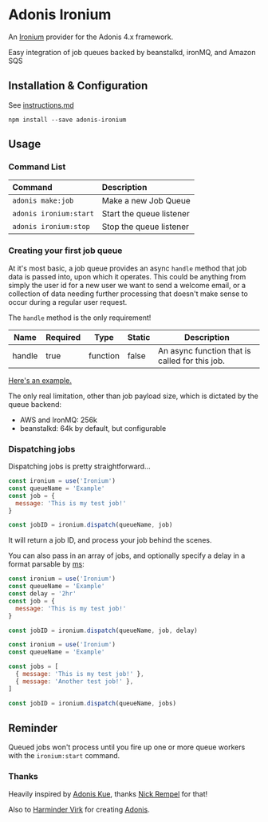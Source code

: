 # Adonis Ironium

An [Ironium](https://github.com/assaf/ironium) provider for the Adonis 4.x framework.

Easy integration of job queues backed by beanstalkd, ironMQ, and Amazon SQS

## Installation & Configuration

See [instructions.md](instructions.md)

```
npm install --save adonis-ironium
```

## Usage

### Command List
Command                 | Description
:-----------------------|:-----------
 `adonis make:job`      | Make a new Job Queue
 `adonis ironium:start` | Start the queue listener
 `adonis ironium:stop`  | Stop the queue listener

### Creating your first job queue

At it's most basic, a job queue provides an async `handle` method that job data is passed into, upon which it
operates.  This could be anything from simply the user id for a new user we want to send a welcome email,
or a collection of data needing further processing that doesn't make sense to occur during a regular
user request. 

The `handle` method is the only requirement! 

| Name        | Required | Type      | Static | Description                                           |
|-------------|----------|-----------|--------|-------------------------------------------------------|
| handle      | true     | function  | false  | An async function that is called for this job.        |

[Here's an example.](examples/app/Jobs/Example.js)

The only real limitation, other than job payload size, which is dictated by the queue backend:
- AWS and IronMQ: 256k
- beanstalkd: 64k by default, but configurable

### Dispatching jobs

Dispatching jobs is pretty straightforward...

```javascript
const ironium = use('Ironium')
const queueName = 'Example'
const job = {
  message: 'This is my test job!'
}

const jobID = ironium.dispatch(queueName, job)
```

It will return a job ID, and process your job behind the scenes. 

You can also pass in an array of jobs, and optionally specify a delay in a format parsable by [ms](https://github.com/zeit/ms):

```javascript
const ironium = use('Ironium')
const queueName = 'Example'
const delay = '2hr'
const job = {
  message: 'This is my test job!'
}

const jobID = ironium.dispatch(queueName, job, delay)
```

```javascript
const ironium = use('Ironium')
const queueName = 'Example'

const jobs = [
  { message: 'This is my test job!' },
  { message: 'Another test job!' },
]

const jobID = ironium.dispatch(queueName, jobs)
```

## Reminder
Queued jobs won't process until you fire up one or more queue workers with the `ironium:start` command.

### Thanks
Heavily inspired by [Adonis Kue](https://github.com/nrempel/adonis-kue), thanks [Nick Rempel](https://github.com/nrempel) for that!

Also to [Harminder Virk](http://github.com/thetutlage) for creating [Adonis](https://adonisjs.com/).
